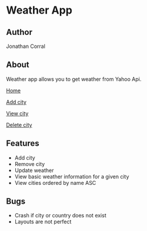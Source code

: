 # Weather App

## Author
Jonathan Corral

## About
Weather app allows you to get weather from Yahoo Api.

[Home](home.png)

[Add city](add.png)

[View city](city.png)

[Delete city](delete.png)

## Features
- Add city
- Remove city
- Update weather
- View basic weather information for a given city
- View cities ordered by name ASC

## Bugs
- Crash if city or country does not exist
- Layouts are not perfect
